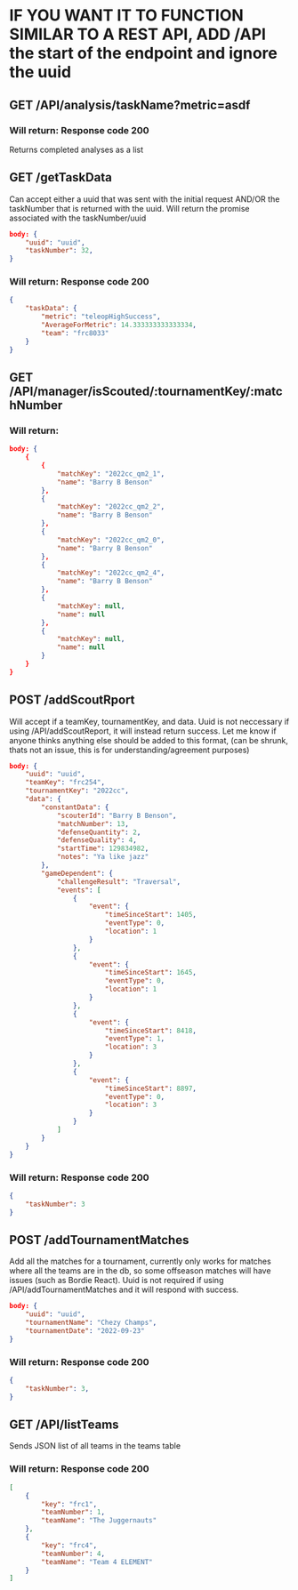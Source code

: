 # IF YOU WANT IT TO FUNCTION SIMILAR TO A REST API, ADD /API the start of the endpoint and ignore the uuid

## GET /API/analysis/taskName?metric=asdf

### Will return: Response code 200 
Returns completed analyses as a list

## GET /getTaskData
Can accept either a uuid that was sent with the initial request AND/OR the taskNumber that is returned with the uuid. Will return the promise associated with the taskNumber/uuid
```json
body: {
    "uuid": "uuid",
    "taskNumber": 32,
}
```
### Will return: Response code 200
```json
{
    "taskData": {
        "metric": "teleopHighSuccess",
        "AverageForMetric": 14.333333333333334,
        "team": "frc8033"
    }
}
```

## GET /API/manager/isScouted/:tournamentKey/:matchNumber

### Will return: 
```json
body: {
    {
        {
            "matchKey": "2022cc_qm2_1",
            "name": "Barry B Benson"
        },
        {
            "matchKey": "2022cc_qm2_2",
            "name": "Barry B Benson"
        },
        {
            "matchKey": "2022cc_qm2_0",
            "name": "Barry B Benson"
        },
        {
            "matchKey": "2022cc_qm2_4",
            "name": "Barry B Benson"
        },
        {
            "matchKey": null,
            "name": null
        },
        {
            "matchKey": null,
            "name": null
        }
    }
}
```

## POST /addScoutRport
Will accept if a teamKey, tournamentKey, and data. Uuid is not neccessary if using /API/addScoutReport, it will instead return success. Let me know if anyone thinks anything else should be added to this format, (can be shrunk, thats not an issue, this is for understanding/agreement purposes)
```json
body: {
    "uuid": "uuid",
    "teamKey": "frc254",
    "tournamentKey": "2022cc",
    "data": {
        "constantData": {
            "scouterId": "Barry B Benson",
            "matchNumber": 13,
            "defenseQuantity": 2,
            "defenseQuality": 4,
            "startTime": 129834982,
            "notes": "Ya like jazz"
        },
        "gameDependent": {
            "challengeResult": "Traversal",
            "events": [
                {
                    "event": {
                        "timeSinceStart": 1405,
                        "eventType": 0,
                        "location": 1
                    }
                },
                {
                    "event": {
                        "timeSinceStart": 1645,
                        "eventType": 0,
                        "location": 1
                    }
                },
                {
                    "event": {
                        "timeSinceStart": 8418,
                        "eventType": 1,
                        "location": 3
                    }
                },
                {
                    "event": {
                        "timeSinceStart": 8897,
                        "eventType": 0,
                        "location": 3
                    }
                }
            ]
        }
    }
}
```
### Will return: Response code 200
```json
{
    "taskNumber": 3
}
```

## POST /addTournamentMatches
Add all the matches for a tournament, currently only works for matches where all the teams are in the db, so some offseason matches will have issues (such as Bordie React). Uuid is not required if using /API/addTournamentMatches and it will respond with success.
```json
body: {
    "uuid": "uuid",
    "tournamentName": "Chezy Champs",
    "tournamentDate": "2022-09-23"
}
```
### Will return: Response code 200
```json
{
    "taskNumber": 3,
}
```

## GET /API/listTeams
Sends JSON list of all teams in the teams table
### Will return: Response code 200
```json
[
    {
        "key": "frc1",
        "teamNumber": 1,
        "teamName": "The Juggernauts"
    },
    {
        "key": "frc4",
        "teamNumber": 4,
        "teamName": "Team 4 ELEMENT"
    }
]
```
